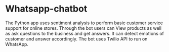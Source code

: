 # Whatsapp-chatbot
The Python app uses sentiment analysis to perform basic customer service support for online stores. Through the bot users can View products as well as ask questions to the business and get answers. It can detect emotions of customer and answer accordingly. The bot uses Twilio API to run on WhatsApp.
